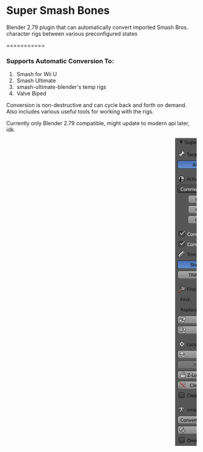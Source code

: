 # Super Smash Bones
Blender 2.79 plugin that can automatically convert imported Smash Bros. character rigs between various preconfigured states

===========
### Supports Automatic Conversion To:
1.  Smash for Wii U
2.  Smash Ultimate
3.  smash-ultimate-blender's temp rigs
4.  Valve Biped

Conversion is non-destructive and can cycle back and forth on demand.
Also includes various useful tools for working with the rigs.

Currently only Blender 2.79 compatible, might update to modern api later, idk.

<pre>                                                     <img src="./smashbones279.png" alt="smashbones279"></pre>
